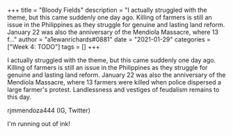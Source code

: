 +++
title = "Bloody Fields"
description = "I actually struggled with the theme, but this came suddenly one day ago. Killing of farmers is still an issue in the Philippines as they struggle for genuine and lasting land reform. January 22 was also the anniversary of the Mendiola Massacre, where 13 f..."
author = "a1ewanrichards#0881"
date = "2021-01-29"
categories = ["Week 4: TODO"]
tags = []
+++

I actually struggled with the theme, but this came suddenly one day ago. Killing of farmers is still an issue in the Philippines as they struggle for genuine and lasting land reform. January 22 was also the anniversary of the Mendiola Massacre, where 13 farmers were killed when police dispersed a large farmer's protest. Landlessness and vestiges of feudalism remains to this day.

rjmmendoza444 (IG, Twitter)

I'm running out of ink!
